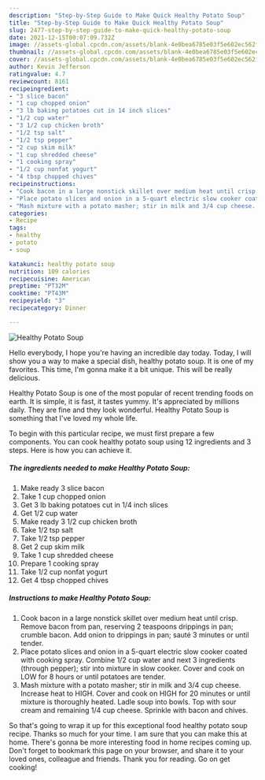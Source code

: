 ```yaml
---
description: "Step-by-Step Guide to Make Quick Healthy Potato Soup"
title: "Step-by-Step Guide to Make Quick Healthy Potato Soup"
slug: 2477-step-by-step-guide-to-make-quick-healthy-potato-soup
date: 2021-12-15T00:07:09.732Z
image: //assets-global.cpcdn.com/assets/blank-4e0bea6785e03f5e602ec562f230caae08da540cada707380b4fe1bbebba43da.png
thumbnail: //assets-global.cpcdn.com/assets/blank-4e0bea6785e03f5e602ec562f230caae08da540cada707380b4fe1bbebba43da.png
cover: //assets-global.cpcdn.com/assets/blank-4e0bea6785e03f5e602ec562f230caae08da540cada707380b4fe1bbebba43da.png
author: Kevin Jefferson
ratingvalue: 4.7
reviewcount: 8161
recipeingredient:
- "3 slice bacon"
- "1 cup chopped onion"
- "3 lb baking potatoes cut in 14 inch slices"
- "1/2 cup water"
- "3 1/2 cup chicken broth"
- "1/2 tsp salt"
- "1/2 tsp pepper"
- "2 cup skim milk"
- "1 cup shredded cheese"
- "1 cooking spray"
- "1/2 cup nonfat yogurt"
- "4 tbsp chopped chives"
recipeinstructions:
- "Cook bacon in a large nonstick skillet over medium heat until crisp. Remove bacon from pan, reserving 2 teaspoons drippings in pan; crumble bacon. Add onion to drippings in pan; sauté 3 minutes or until tender."
- "Place potato slices and onion in a 5-quart electric slow cooker coated with cooking spray. Combine 1/2 cup water and next 3 ingredients (through pepper); stir into mixture in slow cooker. Cover and cook on LOW for 8 hours or until potatoes are tender."
- "Mash mixture with a potato masher; stir in milk and 3/4 cup cheese. Increase heat to HIGH. Cover and cook on HIGH for 20 minutes or until mixture is thoroughly heated. Ladle soup into bowls. Top with sour cream and remaining 1/4 cup cheese. Sprinkle with bacon and chives."
categories:
- Recipe
tags:
- healthy
- potato
- soup

katakunci: healthy potato soup 
nutrition: 109 calories
recipecuisine: American
preptime: "PT32M"
cooktime: "PT43M"
recipeyield: "3"
recipecategory: Dinner

---
```



![Healthy Potato Soup](//assets-global.cpcdn.com/assets/blank-4e0bea6785e03f5e602ec562f230caae08da540cada707380b4fe1bbebba43da.png)

Hello everybody, I hope you're having an incredible day today. Today, I will show you a way to make a special dish, healthy potato soup. It is one of my favorites. This time, I'm gonna make it a bit unique. This will be really delicious.

Healthy Potato Soup is one of the most popular of recent trending foods on earth. It is simple, it is fast, it tastes yummy. It's appreciated by millions daily. They are fine and they look wonderful. Healthy Potato Soup is something that I've loved my whole life.




To begin with this particular recipe, we must first prepare a few components. You can cook healthy potato soup using 12 ingredients and 3 steps. Here is how you can achieve it.

<!--inarticleads1-->

##### The ingredients needed to make Healthy Potato Soup:

1. Make ready 3 slice bacon
1. Take 1 cup chopped onion
1. Get 3 lb baking potatoes cut in 1/4 inch slices
1. Get 1/2 cup water
1. Make ready 3 1/2 cup chicken broth
1. Take 1/2 tsp salt
1. Take 1/2 tsp pepper
1. Get 2 cup skim milk
1. Take 1 cup shredded cheese
1. Prepare 1 cooking spray
1. Take 1/2 cup nonfat yogurt
1. Get 4 tbsp chopped chives




<!--inarticleads2-->

##### Instructions to make Healthy Potato Soup:

1. Cook bacon in a large nonstick skillet over medium heat until crisp. Remove bacon from pan, reserving 2 teaspoons drippings in pan; crumble bacon. Add onion to drippings in pan; sauté 3 minutes or until tender.
1. Place potato slices and onion in a 5-quart electric slow cooker coated with cooking spray. Combine 1/2 cup water and next 3 ingredients (through pepper); stir into mixture in slow cooker. Cover and cook on LOW for 8 hours or until potatoes are tender.
1. Mash mixture with a potato masher; stir in milk and 3/4 cup cheese. Increase heat to HIGH. Cover and cook on HIGH for 20 minutes or until mixture is thoroughly heated. Ladle soup into bowls. Top with sour cream and remaining 1/4 cup cheese. Sprinkle with bacon and chives.




So that's going to wrap it up for this exceptional food healthy potato soup recipe. Thanks so much for your time. I am sure that you can make this at home. There's gonna be more interesting food in home recipes coming up. Don't forget to bookmark this page on your browser, and share it to your loved ones, colleague and friends. Thank you for reading. Go on get cooking!
